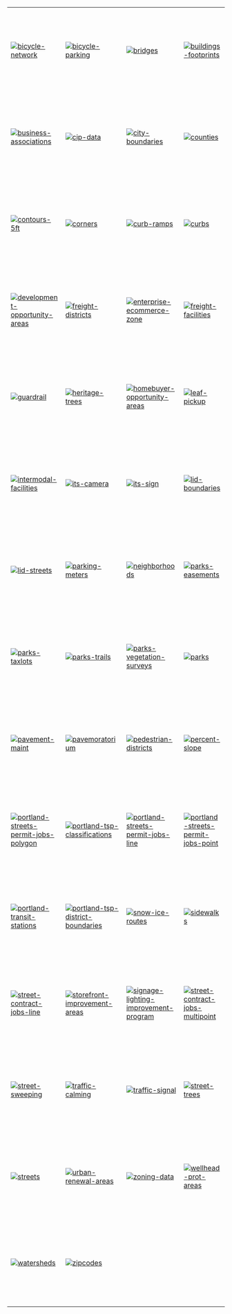 <table>
<tr height="200">
<td><a href="https://f.cloud.github.com/assets/25/791577/4213d894-eb4a-11e2-8ff0-665dfd3ae956.png" target="_blank"><img src="https://f.cloud.github.com/assets/25/791577/4213d894-eb4a-11e2-8ff0-665dfd3ae956.png" alt="bicycle-network" style="max-width:100%;"></a></td>
<td><a href="https://f.cloud.github.com/assets/25/791578/42142934-eb4a-11e2-809e-d814bb118b96.png" target="_blank"><img src="https://f.cloud.github.com/assets/25/791578/42142934-eb4a-11e2-809e-d814bb118b96.png" alt="bicycle-parking" style="max-width:100%;"></a></td>
<td><a href="https://f.cloud.github.com/assets/25/791579/422aad80-eb4a-11e2-88e8-ac45521012b8.png" target="_blank"><img src="https://f.cloud.github.com/assets/25/791579/422aad80-eb4a-11e2-88e8-ac45521012b8.png" alt="bridges" style="max-width:100%;"></a></td>
<td><a href="https://f.cloud.github.com/assets/25/791580/42308336-eb4a-11e2-9ae3-e5da93699abc.png" target="_blank"><img src="https://f.cloud.github.com/assets/25/791580/42308336-eb4a-11e2-9ae3-e5da93699abc.png" alt="buildings-footprints" style="max-width:100%;"></a></td>
</tr>
<tr height="200">
<td><a href="https://f.cloud.github.com/assets/25/791581/423c5c9c-eb4a-11e2-8aa0-e87414427561.png" target="_blank"><img src="https://f.cloud.github.com/assets/25/791581/423c5c9c-eb4a-11e2-8aa0-e87414427561.png" alt="business-associations" style="max-width:100%;"></a></td>
<td><a href="https://f.cloud.github.com/assets/25/791582/4246d05a-eb4a-11e2-9e1f-a04c6d406713.png" target="_blank"><img src="https://f.cloud.github.com/assets/25/791582/4246d05a-eb4a-11e2-9e1f-a04c6d406713.png" alt="cip-data" style="max-width:100%;"></a></td>
<td><a href="https://f.cloud.github.com/assets/25/791583/4247ff5c-eb4a-11e2-862c-f8870b391f61.png" target="_blank"><img src="https://f.cloud.github.com/assets/25/791583/4247ff5c-eb4a-11e2-862c-f8870b391f61.png" alt="city-boundaries" style="max-width:100%;"></a></td>
<td><a href="https://f.cloud.github.com/assets/25/791586/42510a48-eb4a-11e2-8f59-421cfad7e1bb.png" target="_blank"><img src="https://f.cloud.github.com/assets/25/791586/42510a48-eb4a-11e2-8f59-421cfad7e1bb.png" alt="counties" style="max-width:100%;"></a></td>
</tr>
<tr height="200">
<td><a href="https://f.cloud.github.com/assets/25/791584/425022ea-eb4a-11e2-8df7-0b68a1706b6a.png" target="_blank"><img src="https://f.cloud.github.com/assets/25/791584/425022ea-eb4a-11e2-8df7-0b68a1706b6a.png" alt="contours-5ft" style="max-width:100%;"></a></td>
<td><a href="https://f.cloud.github.com/assets/25/791585/4253fa28-eb4a-11e2-9de7-6b1efb2c5b15.png" target="_blank"><img src="https://f.cloud.github.com/assets/25/791585/4253fa28-eb4a-11e2-9de7-6b1efb2c5b15.png" alt="corners" style="max-width:100%;"></a></td>
<td><a href="https://f.cloud.github.com/assets/25/791587/4257a3bc-eb4a-11e2-8251-6820a7b21c9a.png" target="_blank"><img src="https://f.cloud.github.com/assets/25/791587/4257a3bc-eb4a-11e2-8251-6820a7b21c9a.png" alt="curb-ramps" style="max-width:100%;"></a></td>
<td><a href="https://f.cloud.github.com/assets/25/791588/425e8150-eb4a-11e2-9efd-2675162a23fd.png" target="_blank"><img src="https://f.cloud.github.com/assets/25/791588/425e8150-eb4a-11e2-9efd-2675162a23fd.png" alt="curbs" style="max-width:100%;"></a></td>
</tr>
<tr height="200">
<td><a href="https://f.cloud.github.com/assets/25/791589/425eb7b0-eb4a-11e2-950f-53e920bfe552.png" target="_blank"><img src="https://f.cloud.github.com/assets/25/791589/425eb7b0-eb4a-11e2-950f-53e920bfe552.png" alt="development-opportunity-areas" style="max-width:100%;"></a></td>
<td><a href="https://f.cloud.github.com/assets/25/791590/426aa8f4-eb4a-11e2-9971-1af227de3176.png" target="_blank"><img src="https://f.cloud.github.com/assets/25/791590/426aa8f4-eb4a-11e2-9971-1af227de3176.png" alt="freight-districts" style="max-width:100%;"></a></td>
<td><a href="https://f.cloud.github.com/assets/25/791591/426a8f68-eb4a-11e2-9614-eb2503111742.png" target="_blank"><img src="https://f.cloud.github.com/assets/25/791591/426a8f68-eb4a-11e2-9614-eb2503111742.png" alt="enterprise-ecommerce-zone" style="max-width:100%;"></a></td>
<td><a href="https://f.cloud.github.com/assets/25/791592/426e7bb4-eb4a-11e2-9144-c517fb5fbc5b.png" target="_blank"><img src="https://f.cloud.github.com/assets/25/791592/426e7bb4-eb4a-11e2-9144-c517fb5fbc5b.png" alt="freight-facilities" style="max-width:100%;"></a></td>
</tr>
<tr height="200">
<td><a href="https://f.cloud.github.com/assets/25/791593/426effd0-eb4a-11e2-9962-a9c722e91060.png" target="_blank"><img src="https://f.cloud.github.com/assets/25/791593/426effd0-eb4a-11e2-9962-a9c722e91060.png" alt="guardrail" style="max-width:100%;"></a></td>
<td><a href="https://f.cloud.github.com/assets/25/791594/4278ce2a-eb4a-11e2-96c7-69ce5fc85e09.png" target="_blank"><img src="https://f.cloud.github.com/assets/25/791594/4278ce2a-eb4a-11e2-96c7-69ce5fc85e09.png" alt="heritage-trees" style="max-width:100%;"></a></td>
<td><a href="https://f.cloud.github.com/assets/25/791595/427e53fe-eb4a-11e2-84ac-aa7ddf49d580.png" target="_blank"><img src="https://f.cloud.github.com/assets/25/791595/427e53fe-eb4a-11e2-84ac-aa7ddf49d580.png" alt="homebuyer-opportunity-areas" style="max-width:100%;"></a></td>
<td><a href="https://f.cloud.github.com/assets/25/791597/428612e2-eb4a-11e2-916b-a1328f6af1ff.png" target="_blank"><img src="https://f.cloud.github.com/assets/25/791597/428612e2-eb4a-11e2-916b-a1328f6af1ff.png" alt="leaf-pickup" style="max-width:100%;"></a></td>
</tr>
<tr height="200">
<td><a href="https://f.cloud.github.com/assets/25/791596/4286928a-eb4a-11e2-8df1-6d90a8858c2d.png" target="_blank"><img src="https://f.cloud.github.com/assets/25/791596/4286928a-eb4a-11e2-8df1-6d90a8858c2d.png" alt="intermodal-facilities" style="max-width:100%;"></a></td>
<td><a href="https://f.cloud.github.com/assets/25/791599/428821d6-eb4a-11e2-8d1f-4c43b29264d8.png" target="_blank"><img src="https://f.cloud.github.com/assets/25/791599/428821d6-eb4a-11e2-8d1f-4c43b29264d8.png" alt="its-camera" style="max-width:100%;"></a></td>
<td><a href="https://f.cloud.github.com/assets/25/791598/428b0f0e-eb4a-11e2-9130-4a3ca62021bb.png" target="_blank"><img src="https://f.cloud.github.com/assets/25/791598/428b0f0e-eb4a-11e2-9130-4a3ca62021bb.png" alt="its-sign" style="max-width:100%;"></a></td>
<td><a href="https://f.cloud.github.com/assets/25/791601/4294fba4-eb4a-11e2-9426-f6c5b275fed2.png" target="_blank"><img src="https://f.cloud.github.com/assets/25/791601/4294fba4-eb4a-11e2-9426-f6c5b275fed2.png" alt="lid-boundaries" style="max-width:100%;"></a></td>
</tr>
<tr height="200">
<td><a href="https://f.cloud.github.com/assets/25/791600/4294fc94-eb4a-11e2-88ea-8f35bdbe5f6e.png" target="_blank"><img src="https://f.cloud.github.com/assets/25/791600/4294fc94-eb4a-11e2-88ea-8f35bdbe5f6e.png" alt="lid-streets" style="max-width:100%;"></a></td>
<td><a href="https://f.cloud.github.com/assets/25/791602/42a3014a-eb4a-11e2-9225-276dd0d1c934.png" target="_blank"><img src="https://f.cloud.github.com/assets/25/791602/42a3014a-eb4a-11e2-9225-276dd0d1c934.png" alt="parking-meters" style="max-width:100%;"></a></td>
<td><a href="https://f.cloud.github.com/assets/25/791603/42a26cda-eb4a-11e2-918e-7e8bbad99941.png" target="_blank"><img src="https://f.cloud.github.com/assets/25/791603/42a26cda-eb4a-11e2-918e-7e8bbad99941.png" alt="neighborhoods" style="max-width:100%;"></a></td>
<td><a href="https://f.cloud.github.com/assets/25/791604/42a390c4-eb4a-11e2-9a69-2c2719fa1c6a.png" target="_blank"><img src="https://f.cloud.github.com/assets/25/791604/42a390c4-eb4a-11e2-9a69-2c2719fa1c6a.png" alt="parks-easements" style="max-width:100%;"></a></td>
</tr>
<tr height="200">
<td><a href="https://f.cloud.github.com/assets/25/791605/42a7068c-eb4a-11e2-8769-877af5d237db.png" target="_blank"><img src="https://f.cloud.github.com/assets/25/791605/42a7068c-eb4a-11e2-8769-877af5d237db.png" alt="parks-taxlots" style="max-width:100%;"></a></td>
<td><a href="https://f.cloud.github.com/assets/25/791606/42b45062-eb4a-11e2-8c35-d9c7327383c8.png" target="_blank"><img src="https://f.cloud.github.com/assets/25/791606/42b45062-eb4a-11e2-8c35-d9c7327383c8.png" alt="parks-trails" style="max-width:100%;"></a></td>
<td><a href="https://f.cloud.github.com/assets/25/791607/42b74bd2-eb4a-11e2-9390-bb28b26553cf.png" target="_blank"><img src="https://f.cloud.github.com/assets/25/791607/42b74bd2-eb4a-11e2-9390-bb28b26553cf.png" alt="parks-vegetation-surveys" style="max-width:100%;"></a></td>
<td><a href="https://f.cloud.github.com/assets/25/791608/42be763c-eb4a-11e2-9711-5513f8eb5ea5.png" target="_blank"><img src="https://f.cloud.github.com/assets/25/791608/42be763c-eb4a-11e2-9711-5513f8eb5ea5.png" alt="parks" style="max-width:100%;"></a></td>
</tr>
<tr height="200">
<td><a href="https://f.cloud.github.com/assets/25/791609/42bece0c-eb4a-11e2-9607-2ebd18ef1cac.png" target="_blank"><img src="https://f.cloud.github.com/assets/25/791609/42bece0c-eb4a-11e2-9607-2ebd18ef1cac.png" alt="pavement-maint" style="max-width:100%;"></a></td>
<td><a href="https://f.cloud.github.com/assets/25/791610/42c80698-eb4a-11e2-93d8-d9581e70c447.png" target="_blank"><img src="https://f.cloud.github.com/assets/25/791610/42c80698-eb4a-11e2-93d8-d9581e70c447.png" alt="pavemoratorium" style="max-width:100%;"></a></td>
<td><a href="https://f.cloud.github.com/assets/25/791611/42cc88ee-eb4a-11e2-8369-5fb4c65ffff6.png" target="_blank"><img src="https://f.cloud.github.com/assets/25/791611/42cc88ee-eb4a-11e2-8369-5fb4c65ffff6.png" alt="pedestrian-districts" style="max-width:100%;"></a></td>
<td><a href="https://f.cloud.github.com/assets/25/791612/42ebe770-eb4a-11e2-8fd3-5ce00a629edf.png" target="_blank"><img src="https://f.cloud.github.com/assets/25/791612/42ebe770-eb4a-11e2-8fd3-5ce00a629edf.png" alt="percent-slope" style="max-width:100%;"></a></td>
</tr>
<tr height="200">
<td><a href="https://f.cloud.github.com/assets/25/791614/42f55800-eb4a-11e2-9fee-cfd64681ceb5.png" target="_blank"><img src="https://f.cloud.github.com/assets/25/791614/42f55800-eb4a-11e2-9fee-cfd64681ceb5.png" alt="portland-streets-permit-jobs-polygon" style="max-width:100%;"></a></td>
<td><a href="https://f.cloud.github.com/assets/25/791615/42f993e8-eb4a-11e2-95ce-38ba579d1930.png" target="_blank"><img src="https://f.cloud.github.com/assets/25/791615/42f993e8-eb4a-11e2-95ce-38ba579d1930.png" alt="portland-tsp-classifications" style="max-width:100%;"></a></td>
<td><a href="https://f.cloud.github.com/assets/25/791613/42f2f380-eb4a-11e2-837e-ac6d99abd84b.png" target="_blank"><img src="https://f.cloud.github.com/assets/25/791613/42f2f380-eb4a-11e2-837e-ac6d99abd84b.png" alt="portland-streets-permit-jobs-line" style="max-width:100%;"></a></td>
<td><a href="https://f.cloud.github.com/assets/25/791616/42f69e0e-eb4a-11e2-9eba-10b9faecd205.png" target="_blank"><img src="https://f.cloud.github.com/assets/25/791616/42f69e0e-eb4a-11e2-9eba-10b9faecd205.png" alt="portland-streets-permit-jobs-point" style="max-width:100%;"></a></td>
</tr>
<tr height="200">
<td><a href="https://f.cloud.github.com/assets/25/791617/42f7d54e-eb4a-11e2-9c58-2d4872728080.png" target="_blank"><img src="https://f.cloud.github.com/assets/25/791617/42f7d54e-eb4a-11e2-9c58-2d4872728080.png" alt="portland-transit-stations" style="max-width:100%;"></a></td>
<td><a href="https://f.cloud.github.com/assets/25/791618/430faf02-eb4a-11e2-9af0-4df8d5ecf425.png" target="_blank"><img src="https://f.cloud.github.com/assets/25/791618/430faf02-eb4a-11e2-9af0-4df8d5ecf425.png" alt="portland-tsp-district-boundaries" style="max-width:100%;"></a></td>
<td><a href="https://f.cloud.github.com/assets/25/791619/43121a30-eb4a-11e2-8f38-08124ab5477f.png" target="_blank"><img src="https://f.cloud.github.com/assets/25/791619/43121a30-eb4a-11e2-8f38-08124ab5477f.png" alt="snow-ice-routes" style="max-width:100%;"></a></td>
<td><a href="https://f.cloud.github.com/assets/25/791620/431259b4-eb4a-11e2-85fb-1fd0a75331ed.png" target="_blank"><img src="https://f.cloud.github.com/assets/25/791620/431259b4-eb4a-11e2-85fb-1fd0a75331ed.png" alt="sidewalks" style="max-width:100%;"></a></td>
</tr>
<tr height="200">
<td><a href="https://f.cloud.github.com/assets/25/791622/43148b94-eb4a-11e2-8d05-f415434cfe9a.png" target="_blank"><img src="https://f.cloud.github.com/assets/25/791622/43148b94-eb4a-11e2-8d05-f415434cfe9a.png" alt="street-contract-jobs-line" style="max-width:100%;"></a></td>
<td><a href="https://f.cloud.github.com/assets/25/791621/4314e47c-eb4a-11e2-9e47-026b6deb8863.png" target="_blank"><img src="https://f.cloud.github.com/assets/25/791621/4314e47c-eb4a-11e2-9e47-026b6deb8863.png" alt="storefront-improvement-areas" style="max-width:100%;"></a></td>
<td><a href="https://f.cloud.github.com/assets/25/791623/4319aa20-eb4a-11e2-9425-d2b4fbf6247a.png" target="_blank"><img src="https://f.cloud.github.com/assets/25/791623/4319aa20-eb4a-11e2-9425-d2b4fbf6247a.png" alt="signage-lighting-improvement-program" style="max-width:100%;"></a></td>
<td><a href="https://f.cloud.github.com/assets/25/791624/43313d48-eb4a-11e2-99a7-724d7283dd16.png" target="_blank"><img src="https://f.cloud.github.com/assets/25/791624/43313d48-eb4a-11e2-99a7-724d7283dd16.png" alt="street-contract-jobs-multipoint" style="max-width:100%;"></a></td>
</tr>
<tr height="200">
<td><a href="https://f.cloud.github.com/assets/25/791625/433505cc-eb4a-11e2-8b00-b0f17a4b8eed.png" target="_blank"><img src="https://f.cloud.github.com/assets/25/791625/433505cc-eb4a-11e2-8b00-b0f17a4b8eed.png" alt="street-sweeping" style="max-width:100%;"></a></td>
<td><a href="https://f.cloud.github.com/assets/25/791626/433744cc-eb4a-11e2-9198-f8fcc29428d8.png" target="_blank"><img src="https://f.cloud.github.com/assets/25/791626/433744cc-eb4a-11e2-9198-f8fcc29428d8.png" alt="traffic-calming" style="max-width:100%;"></a></td>
<td><a href="https://f.cloud.github.com/assets/25/791627/433a4636-eb4a-11e2-81e2-08b794d01b8c.png" target="_blank"><img src="https://f.cloud.github.com/assets/25/791627/433a4636-eb4a-11e2-81e2-08b794d01b8c.png" alt="traffic-signal" style="max-width:100%;"></a></td>
<td><a href="https://f.cloud.github.com/assets/25/791628/4337039a-eb4a-11e2-91a5-fdfa2ae8cd97.png" target="_blank"><img src="https://f.cloud.github.com/assets/25/791628/4337039a-eb4a-11e2-91a5-fdfa2ae8cd97.png" alt="street-trees" style="max-width:100%;"></a></td>
</tr>
<tr height="200">
<td><a href="https://f.cloud.github.com/assets/25/791629/43392b0c-eb4a-11e2-9ddf-b72f188d7d5b.png" target="_blank"><img src="https://f.cloud.github.com/assets/25/791629/43392b0c-eb4a-11e2-9ddf-b72f188d7d5b.png" alt="streets" style="max-width:100%;"></a></td>
<td><a href="https://f.cloud.github.com/assets/25/791630/434a0e22-eb4a-11e2-837e-4b1c1aa03d42.png" target="_blank"><img src="https://f.cloud.github.com/assets/25/791630/434a0e22-eb4a-11e2-837e-4b1c1aa03d42.png" alt="urban-renewal-areas" style="max-width:100%;"></a></td>
<td><a href="https://f.cloud.github.com/assets/25/791631/435c72ce-eb4a-11e2-8e31-d2bbbda0b7a8.png" target="_blank"><img src="https://f.cloud.github.com/assets/25/791631/435c72ce-eb4a-11e2-8e31-d2bbbda0b7a8.png" alt="zoning-data" style="max-width:100%;"></a></td>
<td><a href="https://f.cloud.github.com/assets/25/791633/435eca60-eb4a-11e2-8d70-159abd967e2b.png" target="_blank"><img src="https://f.cloud.github.com/assets/25/791633/435eca60-eb4a-11e2-8d70-159abd967e2b.png" alt="wellhead-prot-areas" style="max-width:100%;"></a></td>
</tr>
<tr height="200">
<td><a href="https://f.cloud.github.com/assets/25/791632/435dbc74-eb4a-11e2-974f-9e11e1bb82bc.png" target="_blank"><img src="https://f.cloud.github.com/assets/25/791632/435dbc74-eb4a-11e2-974f-9e11e1bb82bc.png" alt="watersheds" style="max-width:100%;"></a></td>
<td><a href="https://f.cloud.github.com/assets/25/791634/43629690-eb4a-11e2-98b1-5169f752e57d.png" target="_blank"><img src="https://f.cloud.github.com/assets/25/791634/43629690-eb4a-11e2-98b1-5169f752e57d.png" alt="zipcodes" style="max-width:100%;"></a></td>
</tr>
</table>